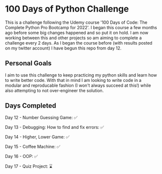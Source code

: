 # 100 Days of Python Challenge

This is a challenge following the Udemy course '100 Days of Code: The Complete Python Pro Bootcamp for 2022'. I began this course a few months ago before some big changes happened and so put it on hold. I am now working between this and other projects so am aiming to complete a challenge every 2 days. As I began the course before (with results posted on my twitter account) I have begun this repo from day 12.

## Personal Goals
I aim to use this challenge to keep practicing my python skills and learn how to write better code. With that in mind I am looking to write code in a modular and reproducable fashion (I won't always succeed at this!) while also attempting to not over-engineer the solution.

## Days Completed

 Day 12 - Number Guessing Game: ✅ 
 
 Day 13 - Debugging: How to find and fix errors: ✅
 
 Day 14 - Higher, Lower Game: ✅
 
 Day 15 - Coffee Machine: ✅
 
 Day 16 - OOP: ✅
 
 Day 17 - Quiz Project: :hourglass:
